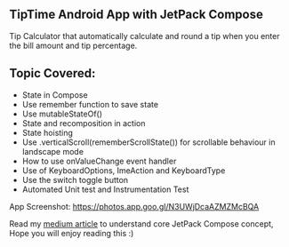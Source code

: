 TipTime Android App with JetPack Compose
------------------------------------------

Tip Calculator that automatically calculate and round a tip when you enter the bill amount and tip percentage.

Topic Covered:
---------------
* State in Compose
* Use remember function to save state
* Use mutableStateOf()
* State and recomposition in action
* State hoisting
* Use .verticalScroll(rememberScrollState()) for scrollable behaviour in landscape mode
* How to use onValueChange event handler
* Use of KeyboardOptions, ImeAction and KeyboardType
* Use the switch toggle button
* Automated Unit test and Instrumentation Test

App Screenshot: https://photos.app.goo.gl/N3UWjDcaAZMZMcBQA

Read my [medium article](https://medium.com/@royanimesh2211/core-of-jetpack-compose-what-is-stateless-stateful-composition-recomposition-and-state-48ec24703b4a) to understand core JetPack Compose concept, Hope you will enjoy reading this :)